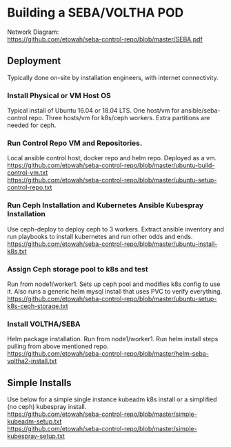 # Building a SEBA/VOLTHA POD

Network Diagram:  
https://github.com/etowah/seba-control-repo/blob/master/SEBA.pdf




## Deployment
Typically done on-site by installation engineers, with internet connectivity.

### Install Physical or VM Host OS
Typical install of Ubuntu 16.04 or 18.04 LTS. One host/vm for ansible/seba-control repo.  Three hosts/vm for k8s/ceph workers.  Extra partitions are needed for ceph.  

### Run Control Repo VM and Repositories.
Local ansible control host, docker repo and helm repo.  Deployed as a vm.  
https://github.com/etowah/seba-control-repo/blob/master/ubuntu-build-control-vm.txt  
https://github.com/etowah/seba-control-repo/blob/master/ubuntu-setup-control-repo.txt  

### Run Ceph Installation and Kubernetes Ansible Kubespray Installation
Use ceph-deploy to deploy ceph to 3 workers.  Extract ansible inventory and run playbooks to install kubernetes and run other odds and ends.  
https://github.com/etowah/seba-control-repo/blob/master/ubuntu-install-k8s.txt  

### Assign Ceph storage pool to k8s and test 
Run from node1/worker1.  Sets up ceph pool and modifies k8s config to use it.  Also runs a generic helm mysql install that uses PVC to verify everything.  
https://github.com/etowah/seba-control-repo/blob/master/ubuntu-setup-k8s-ceph-storage.txt  

### Install VOLTHA/SEBA
Helm package installation.  Run from node1/worker1.  Run helm install steps pulling from above mentioned repo.  
https://github.com/etowah/seba-control-repo/blob/master/helm-seba-voltha2-install.txt  



## Simple Installs
Use below for a simple single instance kubeadm k8s install or a simplified (no ceph) kubespray install.  
https://github.com/etowah/seba-control-repo/blob/master/simple-kubeadm-setup.txt  
https://github.com/etowah/seba-control-repo/blob/master/simple-kubespray-setup.txt

